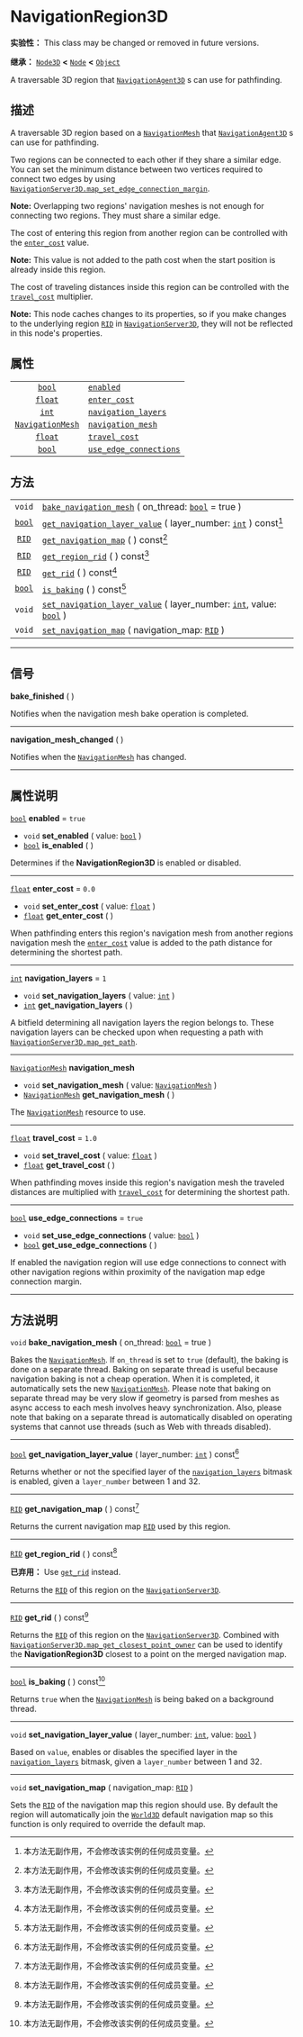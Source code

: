 <!-- ⚠ 请勿编辑本文件 ⚠ -->
<!-- 本文档使用脚本从 WeDot 引擎源码仓库生成。 -->
<!-- 生成脚本：https://github.com/WeDot-Engine/WeDot/tree/master/doc/tools/make_md.py； -->
<!-- 原文件：https://github.com/WeDot-Engine/WeDot/tree/master/doc/classes/NavigationRegion3D.xml。 -->

<div id="_class_navigationregion3d"></div>

# NavigationRegion3D

**实验性：** This class may be changed or removed in future versions.

**继承：** [`Node3D`](class_node3d.md) **<** [`Node`](class_node.md) **<** [`Object`](class_object.md)

A traversable 3D region that [`NavigationAgent3D`](class_navigationagent3d.md) s can use for pathfinding.

## 描述

A traversable 3D region based on a [`NavigationMesh`](class_navigationmesh.md) that [`NavigationAgent3D`](class_navigationagent3d.md) s can use for pathfinding.

Two regions can be connected to each other if they share a similar edge. You can set the minimum distance between two vertices required to connect two edges by using [`NavigationServer3D.map_set_edge_connection_margin`](class_navigationserver3d.md#class_navigationserver3d_method_map_set_edge_connection_margin).

 **Note:** Overlapping two regions' navigation meshes is not enough for connecting two regions. They must share a similar edge.

The cost of entering this region from another region can be controlled with the [`enter_cost`](class_navigationregion3d.md#class_navigationregion3d_property_enter_cost) value.

 **Note:** This value is not added to the path cost when the start position is already inside this region.

The cost of traveling distances inside this region can be controlled with the [`travel_cost`](class_navigationregion3d.md#class_navigationregion3d_property_travel_cost) multiplier.

 **Note:** This node caches changes to its properties, so if you make changes to the underlying region [`RID`](class_rid.md) in [`NavigationServer3D`](class_navigationserver3d.md), they will not be reflected in this node's properties.

## 属性

|||
|:-:|:--|
| [`bool`](class_bool.md)                     | [`enabled`](class_navigationregion3d.md#class_navigationregion3d_property_enabled)                           | ``true`` |
| [`float`](class_float.md)                   | [`enter_cost`](class_navigationregion3d.md#class_navigationregion3d_property_enter_cost)                     | ``0.0``  |
| [`int`](class_int.md)                       | [`navigation_layers`](class_navigationregion3d.md#class_navigationregion3d_property_navigation_layers)       | ``1``    |
| [`NavigationMesh`](class_navigationmesh.md) | [`navigation_mesh`](class_navigationregion3d.md#class_navigationregion3d_property_navigation_mesh)           |          |
| [`float`](class_float.md)                   | [`travel_cost`](class_navigationregion3d.md#class_navigationregion3d_property_travel_cost)                   | ``1.0``  |
| [`bool`](class_bool.md)                     | [`use_edge_connections`](class_navigationregion3d.md#class_navigationregion3d_property_use_edge_connections) | ``true`` |

## 方法

|||
|:-:|:--|
| `void`                  | [`bake_navigation_mesh`](class_navigationregion3d.md#class_navigationregion3d_method_bake_navigation_mesh) ( on_thread: [`bool`](class_bool.md) = true )                                       |
| [`bool`](class_bool.md) | [`get_navigation_layer_value`](class_navigationregion3d.md#class_navigationregion3d_method_get_navigation_layer_value) ( layer_number: [`int`](class_int.md) ) const[^const]                   |
| [`RID`](class_rid.md)   | [`get_navigation_map`](class_navigationregion3d.md#class_navigationregion3d_method_get_navigation_map) ( ) const[^const]                                                                       |
| [`RID`](class_rid.md)   | [`get_region_rid`](class_navigationregion3d.md#class_navigationregion3d_method_get_region_rid) ( ) const[^const]                                                                               |
| [`RID`](class_rid.md)   | [`get_rid`](class_navigationregion3d.md#class_navigationregion3d_method_get_rid) ( ) const[^const]                                                                                             |
| [`bool`](class_bool.md) | [`is_baking`](class_navigationregion3d.md#class_navigationregion3d_method_is_baking) ( ) const[^const]                                                                                         |
| `void`                  | [`set_navigation_layer_value`](class_navigationregion3d.md#class_navigationregion3d_method_set_navigation_layer_value) ( layer_number: [`int`](class_int.md), value: [`bool`](class_bool.md) ) |
| `void`                  | [`set_navigation_map`](class_navigationregion3d.md#class_navigationregion3d_method_set_navigation_map) ( navigation_map: [`RID`](class_rid.md) )                                               |

<!-- rst-class:: classref-section-separator -->

---

## 信号

<div id="_class_class_navigationregion3d_signal_bake_finished"></div>

**bake_finished** ( ) <div id="class_navigationregion3d_signal_bake_finished"></div>

Notifies when the navigation mesh bake operation is completed.

<!-- rst-class:: classref-item-separator -->

---

<div id="_class_class_navigationregion3d_signal_navigation_mesh_changed"></div>

**navigation_mesh_changed** ( ) <div id="class_navigationregion3d_signal_navigation_mesh_changed"></div>

Notifies when the [`NavigationMesh`](class_navigationmesh.md) has changed.

<!-- rst-class:: classref-section-separator -->

---

## 属性说明

<div id="_class_navigationregion3d_property_enabled"></div>

[`bool`](class_bool.md) **enabled** = ``true`` <div id="class_navigationregion3d_property_enabled"></div>

- `void` **set_enabled** ( value: [`bool`](class_bool.md) )
- [`bool`](class_bool.md) **is_enabled** ( )

Determines if the **NavigationRegion3D** is enabled or disabled.

<!-- rst-class:: classref-item-separator -->

---

<div id="_class_navigationregion3d_property_enter_cost"></div>

[`float`](class_float.md) **enter_cost** = ``0.0`` <div id="class_navigationregion3d_property_enter_cost"></div>

- `void` **set_enter_cost** ( value: [`float`](class_float.md) )
- [`float`](class_float.md) **get_enter_cost** ( )

When pathfinding enters this region's navigation mesh from another regions navigation mesh the [`enter_cost`](class_navigationregion3d.md#class_navigationregion3d_property_enter_cost) value is added to the path distance for determining the shortest path.

<!-- rst-class:: classref-item-separator -->

---

<div id="_class_navigationregion3d_property_navigation_layers"></div>

[`int`](class_int.md) **navigation_layers** = ``1`` <div id="class_navigationregion3d_property_navigation_layers"></div>

- `void` **set_navigation_layers** ( value: [`int`](class_int.md) )
- [`int`](class_int.md) **get_navigation_layers** ( )

A bitfield determining all navigation layers the region belongs to. These navigation layers can be checked upon when requesting a path with [`NavigationServer3D.map_get_path`](class_navigationserver3d.md#class_navigationserver3d_method_map_get_path).

<!-- rst-class:: classref-item-separator -->

---

<div id="_class_navigationregion3d_property_navigation_mesh"></div>

[`NavigationMesh`](class_navigationmesh.md) **navigation_mesh** <div id="class_navigationregion3d_property_navigation_mesh"></div>

- `void` **set_navigation_mesh** ( value: [`NavigationMesh`](class_navigationmesh.md) )
- [`NavigationMesh`](class_navigationmesh.md) **get_navigation_mesh** ( )

The [`NavigationMesh`](class_navigationmesh.md) resource to use.

<!-- rst-class:: classref-item-separator -->

---

<div id="_class_navigationregion3d_property_travel_cost"></div>

[`float`](class_float.md) **travel_cost** = ``1.0`` <div id="class_navigationregion3d_property_travel_cost"></div>

- `void` **set_travel_cost** ( value: [`float`](class_float.md) )
- [`float`](class_float.md) **get_travel_cost** ( )

When pathfinding moves inside this region's navigation mesh the traveled distances are multiplied with [`travel_cost`](class_navigationregion3d.md#class_navigationregion3d_property_travel_cost) for determining the shortest path.

<!-- rst-class:: classref-item-separator -->

---

<div id="_class_navigationregion3d_property_use_edge_connections"></div>

[`bool`](class_bool.md) **use_edge_connections** = ``true`` <div id="class_navigationregion3d_property_use_edge_connections"></div>

- `void` **set_use_edge_connections** ( value: [`bool`](class_bool.md) )
- [`bool`](class_bool.md) **get_use_edge_connections** ( )

If enabled the navigation region will use edge connections to connect with other navigation regions within proximity of the navigation map edge connection margin.

<!-- rst-class:: classref-section-separator -->

---

## 方法说明

<div id="_class_navigationregion3d_method_bake_navigation_mesh"></div>

`void` **bake_navigation_mesh** ( on_thread: [`bool`](class_bool.md) = true )<div id="class_navigationregion3d_method_bake_navigation_mesh"></div>

Bakes the [`NavigationMesh`](class_navigationmesh.md). If `on_thread` is set to `true` (default), the baking is done on a separate thread. Baking on separate thread is useful because navigation baking is not a cheap operation. When it is completed, it automatically sets the new [`NavigationMesh`](class_navigationmesh.md). Please note that baking on separate thread may be very slow if geometry is parsed from meshes as async access to each mesh involves heavy synchronization. Also, please note that baking on a separate thread is automatically disabled on operating systems that cannot use threads (such as Web with threads disabled).

<!-- rst-class:: classref-item-separator -->

---

<div id="_class_navigationregion3d_method_get_navigation_layer_value"></div>

[`bool`](class_bool.md) **get_navigation_layer_value** ( layer_number: [`int`](class_int.md) ) const[^const]<div id="class_navigationregion3d_method_get_navigation_layer_value"></div>

Returns whether or not the specified layer of the [`navigation_layers`](class_navigationregion3d.md#class_navigationregion3d_property_navigation_layers) bitmask is enabled, given a `layer_number` between 1 and 32.

<!-- rst-class:: classref-item-separator -->

---

<div id="_class_navigationregion3d_method_get_navigation_map"></div>

[`RID`](class_rid.md) **get_navigation_map** ( ) const[^const]<div id="class_navigationregion3d_method_get_navigation_map"></div>

Returns the current navigation map [`RID`](class_rid.md) used by this region.

<!-- rst-class:: classref-item-separator -->

---

<div id="_class_navigationregion3d_method_get_region_rid"></div>

[`RID`](class_rid.md) **get_region_rid** ( ) const[^const]<div id="class_navigationregion3d_method_get_region_rid"></div>

**已弃用：** Use [`get_rid`](class_navigationregion3d.md#class_navigationregion3d_method_get_rid) instead.

Returns the [`RID`](class_rid.md) of this region on the [`NavigationServer3D`](class_navigationserver3d.md).

<!-- rst-class:: classref-item-separator -->

---

<div id="_class_navigationregion3d_method_get_rid"></div>

[`RID`](class_rid.md) **get_rid** ( ) const[^const]<div id="class_navigationregion3d_method_get_rid"></div>

Returns the [`RID`](class_rid.md) of this region on the [`NavigationServer3D`](class_navigationserver3d.md). Combined with [`NavigationServer3D.map_get_closest_point_owner`](class_navigationserver3d.md#class_navigationserver3d_method_map_get_closest_point_owner) can be used to identify the **NavigationRegion3D** closest to a point on the merged navigation map.

<!-- rst-class:: classref-item-separator -->

---

<div id="_class_navigationregion3d_method_is_baking"></div>

[`bool`](class_bool.md) **is_baking** ( ) const[^const]<div id="class_navigationregion3d_method_is_baking"></div>

Returns `true` when the [`NavigationMesh`](class_navigationmesh.md) is being baked on a background thread.

<!-- rst-class:: classref-item-separator -->

---

<div id="_class_navigationregion3d_method_set_navigation_layer_value"></div>

`void` **set_navigation_layer_value** ( layer_number: [`int`](class_int.md), value: [`bool`](class_bool.md) )<div id="class_navigationregion3d_method_set_navigation_layer_value"></div>

Based on `value`, enables or disables the specified layer in the [`navigation_layers`](class_navigationregion3d.md#class_navigationregion3d_property_navigation_layers) bitmask, given a `layer_number` between 1 and 32.

<!-- rst-class:: classref-item-separator -->

---

<div id="_class_navigationregion3d_method_set_navigation_map"></div>

`void` **set_navigation_map** ( navigation_map: [`RID`](class_rid.md) )<div id="class_navigationregion3d_method_set_navigation_map"></div>

Sets the [`RID`](class_rid.md) of the navigation map this region should use. By default the region will automatically join the [`World3D`](class_world3d.md) default navigation map so this function is only required to override the default map.

[^virtual]: 本方法通常需要用户覆盖才能生效。
[^const]: 本方法无副作用，不会修改该实例的任何成员变量。
[^vararg]: 本方法除了能接受在此处描述的参数外，还能够继续接受任意数量的参数。
[^constructor]: 本方法用于构造某个类型。
[^static]: 调用本方法无需实例，可直接使用类名进行调用。
[^operator]: 本方法描述的是使用本类型作为左操作数的有效运算符。
[^bitfield]: 这个值是由下列位标志构成位掩码的整数。
[^void]: 无返回值。
